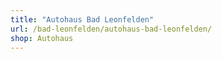 ```yaml
---
title: "Autohaus Bad Leonfelden"
url: /bad-leonfelden/autohaus-bad-leonfelden/
shop: Autohaus
---
```

